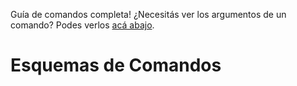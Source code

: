 Guía de comandos completa!
¿Necesitás ver los argumentos de un comando? Podes verlos [acá abajo](#Esquemas%20de%20Comandos).

# Esquemas de Comandos